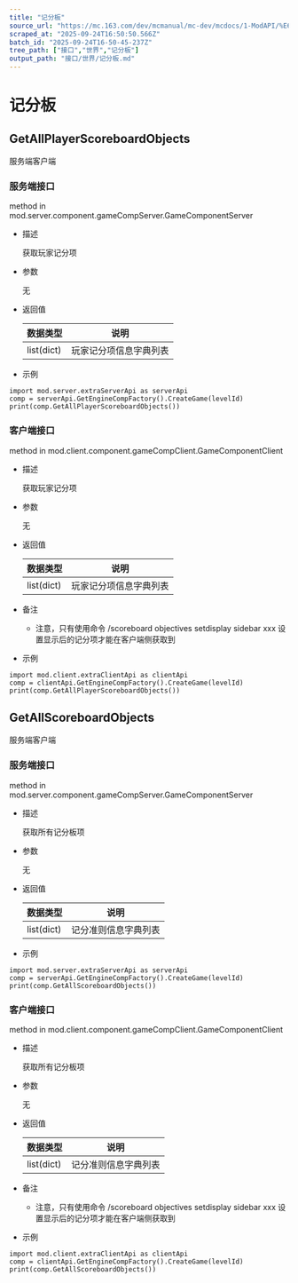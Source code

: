 ```yaml
---
title: "记分板"
source_url: "https://mc.163.com/dev/mcmanual/mc-dev/mcdocs/1-ModAPI/%E6%8E%A5%E5%8F%A3/%E4%B8%96%E7%95%8C/%E8%AE%B0%E5%88%86%E6%9D%BF.html"
scraped_at: "2025-09-24T16:50:50.566Z"
batch_id: "2025-09-24T16-50-45-237Z"
tree_path: ["接口","世界","记分板"]
output_path: "接口/世界/记分板.md"
---
```


#  记分板

##  GetAllPlayerScoreboardObjects

服务端客户端

###  服务端接口

method in mod.server.component.gameCompServer.GameComponentServer

*   描述
    
    获取玩家记分项
    
*   参数
    
    无
    
*   返回值
    
    | 数据类型 | 说明 |
    | --- | --- |
    | list(dict) | 玩家记分项信息字典列表 |
    
*   示例
    

```
import mod.server.extraServerApi as serverApi
comp = serverApi.GetEngineCompFactory().CreateGame(levelId)
print(comp.GetAllPlayerScoreboardObjects())

```

###  客户端接口

method in mod.client.component.gameCompClient.GameComponentClient

*   描述
    
    获取玩家记分项
    
*   参数
    
    无
    
*   返回值
    
    | 数据类型 | 说明 |
    | --- | --- |
    | list(dict) | 玩家记分项信息字典列表 |
    
*   备注
    
    *   注意，只有使用命令 /scoreboard objectives setdisplay sidebar xxx 设置显示后的记分项才能在客户端侧获取到
*   示例
    

```
import mod.client.extraClientApi as clientApi
comp = clientApi.GetEngineCompFactory().CreateGame(levelId)
print(comp.GetAllPlayerScoreboardObjects())

```

##  GetAllScoreboardObjects

服务端客户端

###  服务端接口

method in mod.server.component.gameCompServer.GameComponentServer

*   描述
    
    获取所有记分板项
    
*   参数
    
    无
    
*   返回值
    
    | 数据类型 | 说明 |
    | --- | --- |
    | list(dict) | 记分准则信息字典列表 |
    
*   示例
    

```
import mod.server.extraServerApi as serverApi
comp = serverApi.GetEngineCompFactory().CreateGame(levelId)
print(comp.GetAllScoreboardObjects())

```

###  客户端接口

method in mod.client.component.gameCompClient.GameComponentClient

*   描述
    
    获取所有记分板项
    
*   参数
    
    无
    
*   返回值
    
    | 数据类型 | 说明 |
    | --- | --- |
    | list(dict) | 记分准则信息字典列表 |
    
*   备注
    
    *   注意，只有使用命令 /scoreboard objectives setdisplay sidebar xxx 设置显示后的记分项才能在客户端侧获取到
*   示例
    

```
import mod.client.extraClientApi as clientApi
comp = clientApi.GetEngineCompFactory().CreateGame(levelId)
print(comp.GetAllScoreboardObjects())

```